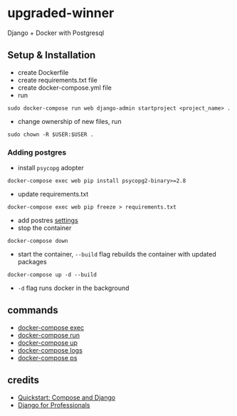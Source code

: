 # upgraded-winner
Django + Docker with Postgresql

## Setup & Installation
- create Dockerfile
- create requirements.txt file
- create docker-compose.yml file
- run 
```
sudo docker-compose run web django-admin startproject <project_name> .
```

- change ownership of new files, run 
```
sudo chown -R $USER:$USER .
```

### Adding postgres
- install  `psycopg` adopter
```
docker-compose exec web pip install psycopg2-binary>=2.8
```
- update requirements.txt 
```
docker-compose exec web pip freeze > requirements.txt
```
- add postres [settings]()
- stop the container
```
docker-compose down
```
- start the container, `--build` flag rebuilds the container with updated packages 
```
docker-compose up -d --build
```
- `-d` flag runs docker in the background

## commands
- [docker-compose exec](https://docs.docker.com/compose/reference/exec/)
- [docker-compose run](https://docs.docker.com/compose/reference/run/)
- [docker-compose up](https://docs.docker.com/compose/reference/up/)
- [docker-compose logs](https://docs.docker.com/compose/reference/logs/)
- [docker-compose ps](https://docs.docker.com/compose/reference/ps/)

## credits
- [Quickstart: Compose and Django](https://docs.docker.com/compose/django/)
- [Django for Professionals](https://djangoforprofessionals.com/)